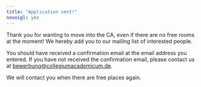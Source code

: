 ```yaml
---
title: "Application sent!"
novoigl: yes
---
```


<!-- Thank you for your application to move into the CA! -->
Thank you for wanting to move into the CA, even if there are no free rooms at the moment!
We hereby add you to our mailing list of interested people.

You should have received a confirmation email at the email address you entered. If you have not received the confirmation email, please contact us at [bewerbung@collegiumacademicum.de](bewerbung@collegiumacademicum.de).

<!-- Do you have questions about your application? You can answer the confirmation mail that you have received, to contact the person that is responsible for your application.

We are going to come back to you in the following two weeks about the further process! -->

We will contact you when there are free places again. 
